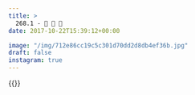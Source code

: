 ```yaml
---
title: >
  268.1 - 🌱 🌱 🌱
date: 2017-10-22T15:39:12+00:00

image: "/img/712e86cc19c5c301d70dd2d8db4ef36b.jpg"
draft: false
instagram: true
---
```


{{<photo src="/img/712e86cc19c5c301d70dd2d8db4ef36b.jpg">}}
